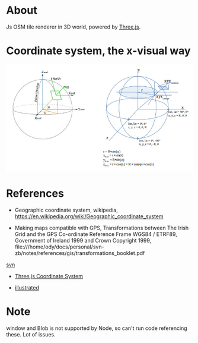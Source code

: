 # About

Js OSM tile renderer in 3D world, powered by [Three.js](https://threejs.org).

# Coordinate system, the x-visual way

![coords.jpg](res/coords.jpg)

# References

- Geographic coordinate system, wikipedia,
https://en.wikipedia.org/wiki/Geographic_coordinate_system

- Making maps compatible with GPS, Transformations between The Irish Grid and
the GPS Co-ordinate Reference Frame WGS84 / ETRF89, Government of Ireland 1999
and Crown Copyright 1999, file:///home/ody/docs/personal/svn-zb/notes/references/gis/transformations_booklet.pdf

[svn](svn/notes/references/gis/pdf)

- [Three.js Coordinate System](https://discoverthreejs.com/book/first-steps/first-scene/)

- [illustrated](https://discoverthreejs.com/static/images/first-steps/coordinate_system.svg)

# Note

window and Blob is not supported by Node, so can't run code referencing these.
Lot of issues.
